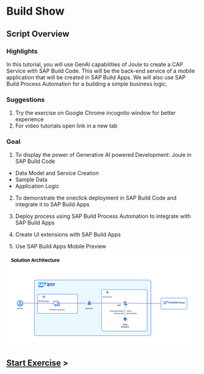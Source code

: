 # Build Show

## Script Overview

### Highlights

In this tutorial, you will use GenAI capabilities of Joule to create a CAP Service with SAP Build Code. This will be the back-end service of a mobile application that will be created in SAP Build Apps. We will also use SAP Build Process Automation for a building a simple business logic.

### Suggestions
1. Try the exercise on Google Chrome incognito window for better experience
2. For video tutorials open link in a new tab


### Goal

1. To display the power of Generative AI powered Development: Joule in SAP Build Code
-  Data Model and Service Creation
-  Sample Data
-  Application Logic

2. To demonstrate the oneclick deployment in SAP Build Code and integrate it to SAP Build Apps

3. Deploy process using SAP Build Process Automation to integrate with SAP Build Apps

4. Create UI extensions with SAP Build Apps

5. Use SAP Build Apps Mobile Preview



![](./Images/Solutionarchitecture.png)



## [Start Exercise](../251_TA_BTP-Build_Code_Using-Joule/251-1_Build_Code.md) >
